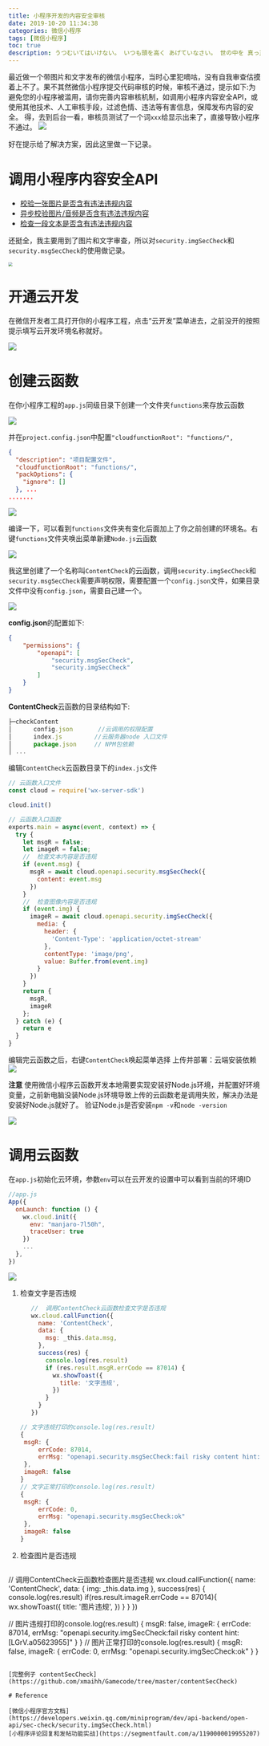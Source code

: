 ```yaml
---
title: 小程序开发的内容安全审核
date: 2019-10-20 11:34:38
categories: 微信小程序
tags: [微信小程序]
toc: true
description: うつむいてはいけない。 いつも頭を高く あげていなさい。 世の中を 真っ正面から見つめなさい。
---
```


最近做一个带图片和文字发布的微信小程序，当时心里犯嘀咕，没有自我审查估摸着上不了。果不其然微信小程序提交代码审核的时候，审核不通过，提示如下:为避免您的小程序被滥用，请你完善内容审核机制，如调用小程序内容安全API，或使用其他技术、人工审核手段，过滤色情、违法等有害信息，保障发布内容的安全。
得，去到后台一看，审核员测试了一个词` xxx `给显示出来了，直接导致小程序不通过。
![](https://i.loli.net/2019/11/22/W9agLfOjtbvFyoM.png)

好在提示给了解决方案，因此这里做一下记录。

# 调用小程序内容安全API

- [校验一张图片是否含有违法违规内容](https://developers.weixin.qq.com/miniprogram/dev/api-backend/open-api/sec-check/security.imgSecCheck.html)
- [异步校验图片/音频是否含有违法违规内容](https://developers.weixin.qq.com/miniprogram/dev/api-backend/open-api/sec-check/security.mediaCheckAsync.html)
- [检查一段文本是否含有违法违规内容](https://developers.weixin.qq.com/miniprogram/dev/api-backend/open-api/sec-check/security.msgSecCheck.html)

还挺全，我主要用到了图片和文字审查，所以对`security.imgSecCheck`和`security.msgSecCheck`的使用做记录。

<img src="https://i.loli.net/2019/11/22/UvmjLFTXAphqdlD.png" style="zoom:50%;" />

#  开通云开发
在微信开发者工具打开你的小程序工程，点击“云开发”菜单进去，之前没开的按照提示填写云开发环境名称就好。

![](https://i.loli.net/2019/11/22/wLgMkAFEbOeIVPH.png)

# 创建云函数
在你小程序工程的`app.js`同级目录下创建一个文件夹`functions`来存放云函数

![](https://i.loli.net/2019/11/22/35T7Gke9bxDOacA.png)

并在`project.config.json`中配置`"cloudfunctionRoot": "functions/",`

```json
{
  "description": "项目配置文件",
  "cloudfunctionRoot": "functions/",
  "packOptions": {
    "ignore": []
  }, ...
.......
```

![](https://i.loli.net/2019/11/22/th5suyaJXiNWeK8.png)

编译一下，可以看到`functions`文件夹有变化后面加上了你之前创建的环境名。右键`functions`文件夹唤出菜单新建`Node.js`云函数

![](https://i.loli.net/2019/11/22/aytDq2p1cdun4xj.png)

我这里创建了一个名称叫`ContentCheck`的云函数，调用`security.imgSecCheck`和`security.msgSecCheck`需要声明权限，需要配置一个`config.json`文件，如果目录文件中没有`config.json`，需要自己建一个。

![](https://i.loli.net/2019/11/22/xmzKXBnf69LhR5V.png)

**config.json**的配置如下:

```json
{
    "permissions": {
        "openapi": [
            "security.msgSecCheck",
            "security.imgSecCheck"
        ]
    }
}
```

**ContentCheck**云函数的目录结构如下:

```js
├─checkContent
│      config.json   	 //云调用的权限配置
│      index.js   	    //云服务器node 入口文件
│      package.json   	// NPM包依赖
│ ...
```

编辑`ContentCheck`云函数目录下的`index.js`文件

```js
// 云函数入口文件
const cloud = require('wx-server-sdk')

cloud.init()

// 云函数入口函数
exports.main = async(event, context) => {
  try {
    let msgR = false;
    let imageR = false;
    //  检查文本内容是否违规
    if (event.msg) {
      msgR = await cloud.openapi.security.msgSecCheck({
        content: event.msg
      })
    }
    //  检查图像内容是否违规
    if (event.img) {
      imageR = await cloud.openapi.security.imgSecCheck({
        media: {
          header: {
            'Content-Type': 'application/octet-stream'
          },
          contentType: 'image/png',
          value: Buffer.from(event.img)
        }
      })
    }
    return {
      msgR,
      imageR
    };
  } catch (e) {
    return e
  }
}
```
编辑完云函数之后，右键`ContentCheck`唤起菜单选择 上传并部署：云端安装依赖
![](https://i.loli.net/2019/11/22/Ho3zqjR9NIuPp5y.png)

**注意**
使用微信小程序云函数开发本地需要实现安装好Node.js环境，并配置好环境变量，之前新电脑没装Node.js环境导致上传的云函数老是调用失败，解决办法是安装好Node.js就好了。
验证Node.js是否安装`npm -v`和`node -version`

![](https://i.loli.net/2019/11/22/JN8oOtmIZSE3zMV.png)

# 调用云函数

在`app.js`初始化云环境，参数`env`可以在云开发的设置中可以看到当前的环境ID
```js
//app.js
App({
  onLaunch: function () {
    wx.cloud.init({
      env: "manjaro-7l50h",
      traceUser: true
    })
    ...
  },
})
```

![](https://i.loli.net/2019/11/22/nxMyfWwH4eO6oD7.png)

1. 检查文字是否违规

   ```js
      //  调用ContentCheck云函数检查文字是否违规
      wx.cloud.callFunction({
        name: 'ContentCheck',
        data: {
          msg: _this.data.msg,
        },
        success(res) {
          console.log(res.result)
          if (res.result.msgR.errCode == 87014) {
            wx.showToast({
              title: '文字违规',
            })
          }
        }
      })
   
   // 文字违规打印的console.log(res.result)
   {
   	msgR: {
   		errCode: 87014,
   		errMsg: "openapi.security.msgSecCheck:fail risky content hint: [cSp9ka06218622]"
   	},
   	imageR: false
   }
   // 文字正常打印的console.log(res.result)
   {
   	msgR: {
   		errCode: 0,
   		errMsg: "openapi.security.msgSecCheck:ok"
   	},
   	imageR: false
   }
   ```
   
2. 检查图片是否违规

   ```js
//  调用ContentCheck云函数检查图片是否违规
   wx.cloud.callFunction({
     name: 'ContentCheck',
     data: {
       img: _this.data.img
     },
     success(res) {
       console.log(res.result)
       if(res.result.imageR.errCode == 87014){
         wx.showToast({
           title: '图片违规',
         })
       }
     }
   })
   
   // 图片违规打印的console.log(res.result)
   {
   	msgR: false,
   	imageR: {
   		errCode: 87014,
   		errMsg: "openapi.security.imgSecCheck:fail risky content hint: [LGrV.a05623955]"
   	}
   }
   // 图片正常打印的console.log(res.result)
   {
   	msgR: false,
   	imageR: {
   		errCode: 0,
   		errMsg: "openapi.security.imgSecCheck:ok"
   	}
   }
   ```

[完整例子 contentSecCheck](https://github.com/xmaihh/Gamecode/tree/master/contentSecCheck)

# Reference

[微信小程序官方文档](https://developers.weixin.qq.com/miniprogram/dev/api-backend/open-api/sec-check/security.imgSecCheck.html)
[小程序评论回复和发帖功能实战](https://segmentfault.com/a/1190000019955207)

